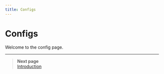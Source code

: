 ```yaml
---
title: Configs
---
```


# Configs

Welcome to the config page.

---

> **Next page**  
> [Introduction](./introduction)
